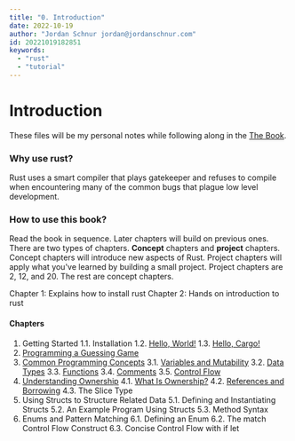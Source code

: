```yaml
---
title: "0. Introduction"
date: 2022-10-19
author: "Jordan Schnur jordan@jordanschnur.com"
id: 20221019182851
keywords:
  - "rust"
  - "tutorial"
---
```


# Introduction
These files will be my personal notes while following along in the [The Book](https://doc.rust-lang.org/book/).

### Why use rust?
Rust uses a smart compiler that plays gatekeeper and refuses to compile when encountering many of the common bugs that plague low level development. 

### How to use this book?
Read the book in sequence. Later chapters will build on previous ones. 
There are two types of chapters. **Concept** chapters and **project** chapters. Concept chapters will introduce new aspects of Rust. Project chapters will apply what you've learned by building a small project. Project chapters are 2, 12, and 20. The rest are concept chapters.


Chapter 1: Explains how to install rust
Chapter 2: Hands on introduction to rust

#### Chapters
1. Getting Started
	1.1. Installation
	1.2. [Hello, World!](20221019184420.md)
	1.3. [Hello, Cargo!](20221019185436.md)
2. [Programming a Guessing Game](20221019191447.md)
3. [Common Programming Concepts](20221019205018.md)
	3.1. [Variables and Mutability](20221019205739.md)
	3.2. [Data Types](20221019212151.md)
	3.3. [Functions](20221019214510.md)
	3.4. [Comments](20221019220221.md)
	3.5. [Control Flow](20221019220319.md)
4. [Understanding Ownership](20221019221720.md)
	4.1. [What Is Ownership?](20221019221858.md)
	4.2. [References and Borrowing](20221020195035.md)
	4.3. The Slice Type
5. Using Structs to Structure Related Data
	5.1. Defining and Instantiating Structs
	5.2. An Example Program Using Structs
	5.3. Method Syntax
6. Enums and Pattern Matching
	6.1. Defining an Enum
	6.2. The match Control Flow Construct
	6.3. Concise Control Flow with if let